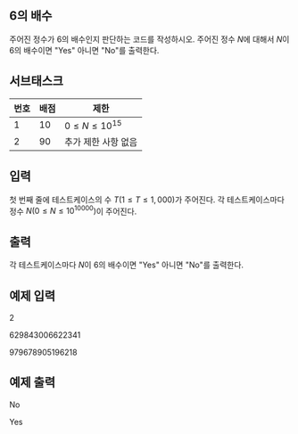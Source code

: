 ## 6의 배수
주어진 정수가 6의 배수인지 판단하는 코드를 작성하시오.
주어진 정수 $N$에 대해서 $N$이 6의 배수이면 "Yes" 아니면 "No"를 출력한다.

## 서브태스크
|번호|배점|제한|
|---|---|---|
|1|10|$0\leq N\leq 10^15$|
|2|90|추가 제한 사항 없음|

## 입력
첫 번째 줄에 테스트케이스의 수 $T(1\leq T\leq 1,000)$가 주어진다.
각 테스트케이스마다 정수 $N(0\leq N\leq 10^{10000})$이 주어진다. 

## 출력
각 테스트케이스마다 $N$이 6의 배수이면 "Yes" 아니면 "No"를 출력한다.

## 예제 입력
2

629843006622341

979678905196218

## 예제 출력
No

Yes
